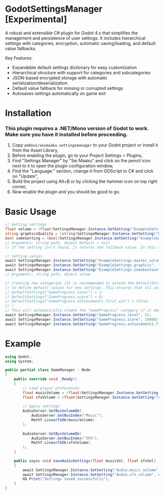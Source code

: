 # GodotSettingsManager [Experimental]

A robust and extensible C# plugin for Godot 4.x that simplifies the management and persistence of user settings. It includes hierarchical settings with categories, encryption, automatic saving/loading, and default value fallbacks.

Key Features:
- Expandable default settings dictionary for easy customization
- Hierarchical structure with support for categories and subcategories
- JSON-based encrypted storage with automatic serialization/deserialization
- Default value fallback for missing or corrupted settings
- Autosaves settings automatically on game exit

# Installation
### This plugin requires a .NET/Mono version of Godot to work. Make sure you have it installed before proceeding.
1. Copy `addons/seimaaku.settingsmanager` to your Godot project or install it from the Asset Library,
2. Before enabling the plugin, go to your Project Settings > Plugins,
3. Find "Settings Manager" by "Sei Maaku" and click on the pencil icon next to it to open the plugin configuration window,
4. Find the "Language:" section, change it from GDScript to C# and click on "Update",
5. Build the project using Alt+B or by clicking the hammer icon on top right corner,
6. Now enable the plugin and you should be good to go.

# Basic Usage
```csharp
// Getting settings
float volume = (float)SettingsManager.Instance.GetSetting("ExampleSettings.master_volume", 0.5f);
string graphicsQuality = (string)SettingsManager.Instance.GetSetting("ExampleSettings.graphics", "medium");
bool someSetting = (bool)SettingsManager.Instance.GetSetting("ExampleSettings.someboolean", false);
// Arguments: string path, object Default = null
// If the setting isn't found, it returns the fallback value. In this case, it's the second argument (if provided)

// Setting values
await SettingsManager.Instance.SetSetting("ExampleSettings.master_volume", 0.8f);
await SettingsManager.Instance.SetSetting("ExampleSettings.graphics", "ultra");
await SettingsManager.Instance.SetSetting("ExampleSettings.someboolean", true);
// Arguments: string path, object value

// Creating new categories (It is recommended to extend the DefaultSettings dictionary in SettingsManager.cs 
// to define default values for new settings. This ensures that all settings have a fallback value
// DefaultSettings["GameProgress.level"] = 1;
// DefaultSettings["GameProgress.score"] = 0;
// DefaultSettings["GameProgress.achievements.first_win"] = false;
// )
// This will automatically create the "GameProgress" category if it doesn't exist
await SettingsManager.Instance.SetSetting("GameProgress.level", 5);
await SettingsManager.Instance.SetSetting("GameProgress.score", 10000);
await SettingsManager.Instance.SetSetting("GameProgress.achievements.first_win", true);
```

# Example
```csharp
using Godot;
using System;

public partial class GameManager : Node
{
    public override void _Ready()
    {
        // Load player preferences
        float musicVolume = (float)SettingsManager.Instance.GetSetting("Audio.music_volume", 0.8f);
        float sfxVolume = (float)SettingsManager.Instance.GetSetting("Audio.sfx_volume", 1.0f);
        
        // Apply settings
        AudioServer.SetBusVolumeDb(
            AudioServer.GetBusIndex("Music"), 
            Mathf.LinearToDb(musicVolume)
        );
        
        AudioServer.SetBusVolumeDb(
            AudioServer.GetBusIndex("SFX"), 
            Mathf.LinearToDb(sfxVolume)
        );
    }
    
    public async void SaveAudioSettings(float musicVol, float sfxVol)
    {
        await SettingsManager.Instance.SetSetting("Audio.music_volume", musicVol);
        await SettingsManager.Instance.SetSetting("Audio.sfx_volume", sfxVol);
        GD.Print("Settings saved successfully");
    }
}
```
